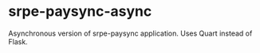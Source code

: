 # srpe-paysync-async
Asynchronous version of srpe-paysync application. Uses Quart instead of Flask.

